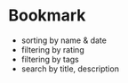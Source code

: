 # Bookmark

* sorting by name & date
* filtering by rating
* filtering by tags
* search by title, description
